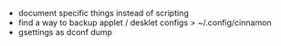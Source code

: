 - document specific things instead of scripting
- find a way to backup applet / desklet configs > ~/.config/cinnamon
- gsettings as dconf dump
